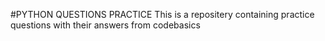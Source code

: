 #PYTHON QUESTIONS PRACTICE 
This is a repositery containing practice questions with their answers from codebasics 
